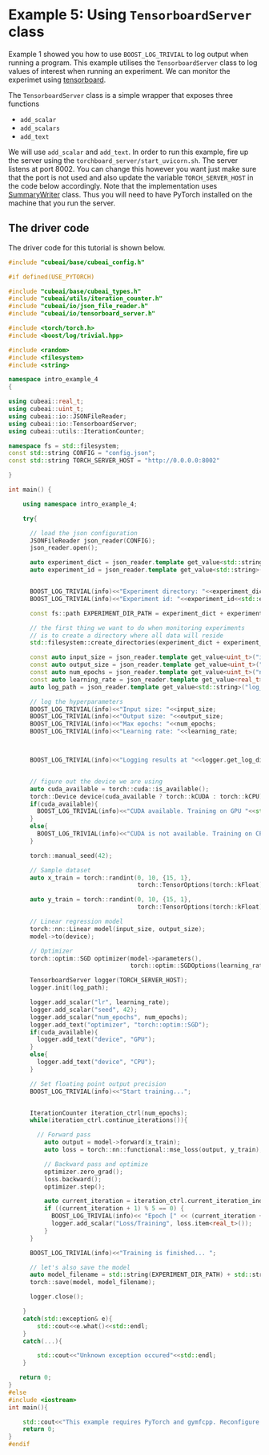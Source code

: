 # Example 5:  Using ```TensorboardServer``` class

Example 1 showed you how to use ```BOOST_LOG_TRIVIAL``` to log output when running a program.
This example utilises the ```TensorboardServer``` class to log values of interest when running
an experiment. We can monitor the experimet  using <a href="https://www.tensorflow.org/tensorboard">tensorboard</a>.

The   ```TensorboardServer``` class is a simple wrapper that exposes three functions

- ```add_scalar```
- ```add_scalars```
- ```add_text```

We will use ```add_scalar``` and ```add_text```. In order to run this example, fire up the server using the ```torchboard_server/start_uvicorn.sh```.
The server listens at port 8002. You can change this however you want just make sure that the port is not used and also update the
variable ```TORCH_SERVER_HOST``` in the code below accordingly. Note that the implementation uses
<a href="https://pytorch.org/docs/stable/_modules/torch/utils/tensorboard/writer.html#SummaryWriter">SummaryWriter</a> class.
Thus you will need to have PyTorch installed on the machine that you run the server.


## The driver code

The driver code for this tutorial is shown below.

```cpp
#include "cubeai/base/cubeai_config.h"

#if defined(USE_PYTORCH)

#include "cubeai/base/cubeai_types.h"
#include "cubeai/utils/iteration_counter.h"
#include "cubeai/io/json_file_reader.h"
#include "cubeai/io/tensorboard_server.h"

#include <torch/torch.h>
#include <boost/log/trivial.hpp>

#include <random>
#include <filesystem>
#include <string>

namespace intro_example_4
{

using cubeai::real_t;
using cubeai::uint_t;
using cubeai::io::JSONFileReader;
using cubeai::io::TensorboardServer;
using cubeai::utils::IterationCounter;

namespace fs = std::filesystem;
const std::string CONFIG = "config.json";
const std::string TORCH_SERVER_HOST = "http://0.0.0.0:8002"

}

int main() {

    using namespace intro_example_4;

    try{

      // load the json configuration
      JSONFileReader json_reader(CONFIG);
      json_reader.open();

      auto experiment_dict = json_reader.template get_value<std::string>("experiment_dict");
      auto experiment_id = json_reader.template get_value<std::string>("experiment_id");


      BOOST_LOG_TRIVIAL(info)<<"Experiment directory: "<<experiment_dict;
      BOOST_LOG_TRIVIAL(info)<<"Experiment id: "<<experiment_id<<std::endl;

      const fs::path EXPERIMENT_DIR_PATH = experiment_dict + experiment_id;

      // the first thing we want to do when monitoring experiments
      // is to create a directory where all data will reside
      std::filesystem::create_directories(experiment_dict + experiment_id);

      const auto input_size = json_reader.template get_value<uint_t>("input_size");
      const auto output_size = json_reader.template get_value<uint_t>("output_size");
      const auto num_epochs = json_reader.template get_value<uint_t>("num_epochs");
      const auto learning_rate = json_reader.template get_value<real_t>("lr");
      auto log_path = json_reader.template get_value<std::string>("log_path");

      // log the hyperparameters
      BOOST_LOG_TRIVIAL(info)<<"Input size: "<<input_size;
      BOOST_LOG_TRIVIAL(info)<<"Output size: "<<output_size;
      BOOST_LOG_TRIVIAL(info)<<"Max epochs: "<<num_epochs;
      BOOST_LOG_TRIVIAL(info)<<"Learning rate: "<<learning_rate;



      BOOST_LOG_TRIVIAL(info)<<"Logging results at "<<logger.get_log_dir_path()<<std::endl;


      // figure out the device we are using
      auto cuda_available = torch::cuda::is_available();
      torch::Device device(cuda_available ? torch::kCUDA : torch::kCPU);
      if(cuda_available){
        BOOST_LOG_TRIVIAL(info)<<"CUDA available. Training on GPU "<<std::endl;
      }
      else{
        BOOST_LOG_TRIVIAL(info)<<"CUDA is not available. Training on CPU "<<std::endl;
      }

      torch::manual_seed(42);

      // Sample dataset
      auto x_train = torch::randint(0, 10, {15, 1},
                                    torch::TensorOptions(torch::kFloat).device(device));

      auto y_train = torch::randint(0, 10, {15, 1},
                                    torch::TensorOptions(torch::kFloat).device(device));

      // Linear regression model
      torch::nn::Linear model(input_size, output_size);
      model->to(device);

      // Optimizer
      torch::optim::SGD optimizer(model->parameters(),
                                  torch::optim::SGDOptions(learning_rate));

      TensorboardServer logger(TORCH_SERVER_HOST);
      logger.init(log_path);

      logger.add_scalar("lr", learning_rate);
      logger.add_scalar("seed", 42);
      logger.add_scalar("num_epochs", num_epochs);
      logger.add_text("optimizer", "torch::optim::SGD");
      if(cuda_available){
        logger.add_text("device", "GPU");
      }
      else{
        logger.add_text("device", "CPU");
      }

      // Set floating point output precision
      BOOST_LOG_TRIVIAL(info)<<"Start training...";


      IterationCounter iteration_ctrl(num_epochs);
      while(iteration_ctrl.continue_iterations()){

        // Forward pass
          auto output = model->forward(x_train);
          auto loss = torch::nn::functional::mse_loss(output, y_train);

          // Backward pass and optimize
          optimizer.zero_grad();
          loss.backward();
          optimizer.step();

          auto current_iteration = iteration_ctrl.current_iteration_index();
          if ((current_iteration + 1) % 5 == 0) {
            BOOST_LOG_TRIVIAL(info)<< "Epoch [" << (current_iteration + 1) << "/" << num_epochs <<"], Loss: " << loss.item<real_t>();
            logger.add_scalar("Loss/Training", loss.item<real_t>());
          }
      }

      BOOST_LOG_TRIVIAL(info)<<"Training is finished... ";

      // let's also save the model
      auto model_filename = std::string(EXPERIMENT_DIR_PATH) + std::string("/linear_regression_model.pth");
      torch::save(model, model_filename);

      logger.close();

    }
    catch(std::exception& e){
        std::cout<<e.what()<<std::endl;
    }
    catch(...){

        std::cout<<"Unknown exception occured"<<std::endl;
    }

   return 0;
}
#else
#include <iostream>
int main(){

    std::cout<<"This example requires PyTorch and gymfcpp. Reconfigure cuberl with USE_PYTORCH flags turned ON."<<std::endl;
    return 0;
}
#endif

```

